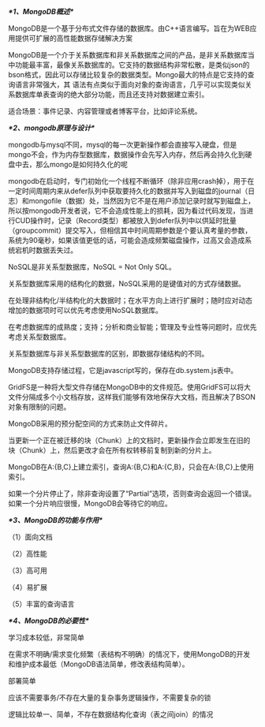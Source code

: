 ***\*1、MongoDB概述\****

 

MongoDB是一个基于分布式文件存储的数据库。由C++语言编写。旨在为WEB应用提供可扩展的高性能数据存储解决方案

MongoDB是一个介于关系数据库和非关系数据库之间的产品，是非关系数据库当中功能最丰富，最像关系数据库的。它支持的数据结构非常松散，是类似json的bson格式，因此可以存储比较复杂的数据类型。Mongo最大的特点是它支持的查询语言非常强大，其 语法有点类似于面向对象的查询语言，几乎可以实现类似关系数据库单表查询的绝大部分功能，而且还支持对数据建立索引。

 适合场景：事件记录、内容管理或者博客平台，比如评论系统。

***\*2、mongodb原理与设计\****

mongodb与mysql不同，mysql的每一次更新操作都会直接写入硬盘，但是mongo不会，作为内存型数据库，数据操作会先写入内存，然后再会持久化到硬盘中去，那么mongo是如何持久化的呢

mongodb在启动时，专门初始化一个线程不断循环（除非应用crash掉），用于在一定时间周期内来从defer队列中获取要持久化的数据并写入到磁盘的journal（日志）和mongofile（数据）处，当然因为它不是在用户添加记录时就写到磁盘上，所以按mongodb开发者说，它不会造成性能上的损耗，因为看过代码发现，当进行CUD操作时，记录（Record类型）都被放入到defer队列中以供延时批量（groupcommit）提交写入，但相信其中时间周期参数是个要认真考量的参数，系统为90毫秒，如果该值更低的话，可能会造成频繁磁盘操作，过高又会造成系统宕机时数据丢失过。

NoSQL是非关系型数据库，NoSQL = Not Only SQL。

关系型数据库采用的结构化的数据，NoSQL采用的是键值对的方式存储数据。

在处理非结构化/半结构化的大数据时；在水平方向上进行扩展时；随时应对动态增加的数据项时可以优先考虑使用NoSQL数据库。

在考虑数据库的成熟度；支持；分析和商业智能；管理及专业性等问题时，应优先考虑关系型数据库。

关系型数据库与非关系型数据库的区别，即数据存储结构的不同。

MongoDB支持存储过程，它是javascript写的，保存在db.system.js表中。

GridFS是一种将大型文件存储在MongoDB中的文件规范。使用GridFS可以将大文件分隔成多个小文档存放，这样我们能够有效地保存大文档，而且解决了BSON对象有限制的问题。

MongoDB采用的预分配空间的方式来防止文件碎片。

当更新一个正在被迁移的块（Chunk）上的文档时，更新操作会立即发生在旧的块（Chunk）上，然后更改才会在所有权转移前复制到新的分片上。

MongoDB在A:{B,C}上建立索引，查询A:{B,C}和A:{C,B}，只会在A:{B,C}上使用索引。

如果一个分片停止了，除非查询设置了“Partial”选项，否则查询会返回一个错误。如果一个分片响应很慢，MongoDB会等待它的响应。

***\*3、MongoDB的功能与作用\****

（1）面向文档

（2）高性能

（3）高可用

（4）易扩展

（5）丰富的查询语言

***\*4、MongoDB的必要性\****

学习成本较低，非常简单

在需求不明确/需求变化频繁（表结构不明确）的情况下，使用MongoDB的开发和维护成本最低（MongoDB语法简单，修改表结构简单）。

部署简单

应该不需要事务/不存在大量的复杂事务逻辑操作，不需要复杂的锁

逻辑比较单一、简单，不存在数据结构化查询（表之间join）的情况